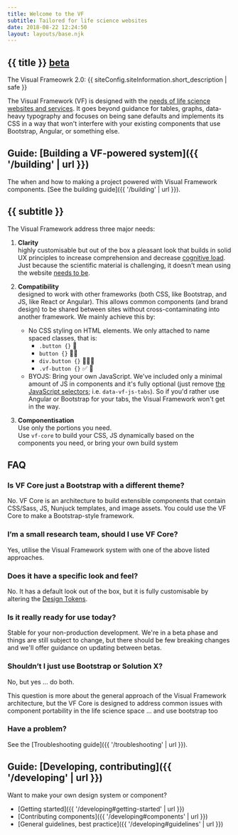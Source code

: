 ```yaml
---
title: Welcome to the VF
subtitle: Tailored for life science websites
date: 2018-08-22 12:24:50
layout: layouts/base.njk
---
```


<section class="vf-intro | embl-grid embl-grid--has-centered-content">
<div><!-- empty --></div>
<div>
  <h1 class="vf-intro__heading vf-intro__heading--has-tag">{{ title }} <a href="#" class="vf-badge vf-badge--primary vf-badge--phases">beta</a></h1>
  <p class="vf-lede">The Visual Frameowrk 2.0: {{ siteConfig.siteInformation.short_description | safe }}</p>

  <p class="vf-intro__text">The Visual Framework (VF) is designed with the <a href="https://blogs.embl.org/communications/2018/09/12/faster-scientific-websites-through-reusability" class="vf-link">needs of life science websites and services</a>. It goes beyond guidance for tables, graphs, data-heavy typography and focuses on being sane defaults and implements its CSS in a way that won't interfere with your existing components that use Bootstrap, Angular, or something else.</p>

</div>
</section>

<section class="vf-content | embl-grid embl-grid--has-centered-content">
<div><!-- empty --></div><div class="vf-box vf-box--inlay">

## Guide: [Building a VF-powered system]({{ '/building' | url }})

The when and how to making a project powered with Visual Framework components. [See the building guide]({{ '/building' | url }}).

</div>
</section>

<section class="vf-content | embl-grid embl-grid--has-centered-content">
<div></div>
<div>

## {{ subtitle }}

<!-- This content is styled using the .vf-content component, intended for use
     where the application of classnames is difficult, such as Markdown text
     or WYSIWYG editors -->

The Visual Framework address three major needs:

1. **Clarity**<br/>
highly customisable but out of the box a pleasant look that builds in solid UX principles to increase comprehension and decrease [cognitive load](https://www.google.com/search?q=cognitive+load+software+usability). Just because the scientific material is challenging, it doesn't mean using the website [needs to be](https://theoutline.com/post/2954/user-interface-designers-are-horrified-by-hawaii-s-missile-alert-system).

1. **Compatibility**<br/>
designed to work with other frameworks (both CSS, like Bootstrap, and JS, like React or Angular). This allows common components (and brand design) to be shared between sites without cross-contaminating into another framework. We mainly achieve this by:
    - No CSS styling on HTML elements. We only attached to name spaced classes, that is:
      - `.button {}` 🚫
      - `button {}` 🚫🚫
      - `div.button {}` 🚫🚫🚫
      - `.vf-button {}` ✅ 💯
    - BYOJS: Bring your own JavaScript. We've included only a minimal amount of JS in components and it's fully optional (just remove [the JavaScript selectors](https://github.com/visual-framework/vf-core/issues/115#issuecomment-455524131); i.e. `data-vf-js-tabs`). So if you'd rather use Angular or Bootstrap for your tabs, the Visual Framework won't get in the way.

1. **Componentisation**<br/>
  Use only the portions you need.<br/>
  Use `vf-core` to build your CSS, JS dynamically based on the components you need, or bring your own build system

</div>
</section>

<section class="vf-content | embl-grid embl-grid--has-centered-content">
<div></div>
<div>

## FAQ

### Is VF Core just a Bootstrap with a different theme?

No. VF Core is an architecture to build extensible components that contain CSS/Sass, JS, Nunjuck templates, and image assets. You could use the VF Core to make a Bootstrap-style framework.   

### I’m a small research team, should I use VF Core?

Yes, utilise the Visual Framework system with one of the above listed approaches.

### Does it have a specific look and feel?

No. It has a default look out of the box, but it is fully customisable by altering the [Design Tokens](https://github.com/visual-framework/vf-core/tree/develop/components/vf-design-tokens/src).

### Is it really ready for use today?

Stable for your non-production development. We're in a beta phase and things are still subject to change, but there should be few breaking changes and we'll offer guidance on updating between betas.

### Shouldn’t I just use Bootstrap or Solution X?

No, but yes … do both.

This question is more about the general approach of the Visual Framework architecture, but the VF Core is designed to address common issues with component portability in the life science space …
and use bootstrap too

### Have a problem?

See the [Troubleshooting guide]({{ '/troubleshooting' | url }}).

</div>
</section>

<!-- Developing section -->
<section class="vf-content | embl-grid embl-grid--has-centered-content">
<div><!-- empty --></div>
<div class="vf-box vf-box--inlay">

## Guide: [Developing, contributing]({{ '/developing' | url }})

Want to make your own design system or component?

- <a id="developing"></a> [Getting started]({{ '/developing#getting-started' | url }})
- [Contributing components]({{ '/developing#components' | url }})
- [General guidelines, best practice]({{ '/developing#guidelines' | url }})

</div>
</section>
